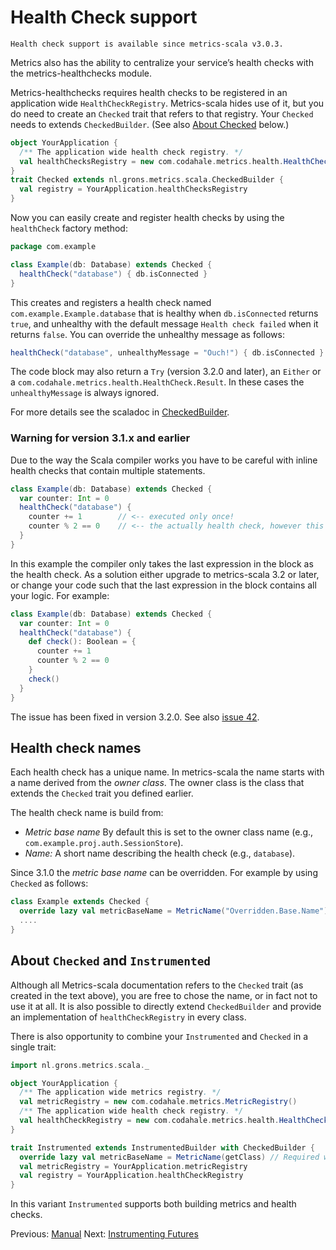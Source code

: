 # Health Check support

    Health check support is available since metrics-scala v3.0.3.

Metrics also has the ability to centralize your service’s health checks with the metrics-healthchecks module.

Metrics-healthchecks requires health checks to be registered in an application wide `HealthCheckRegistry`. Metrics-scala hides use of it, but you do need to create an `Checked` trait that refers to that registry. Your `Checked` needs to extends `CheckedBuilder`. (See also [About Checked](#about-checked-and-instrumented) below.)

```scala
object YourApplication {
  /** The application wide health check registry. */
  val healthChecksRegistry = new com.codahale.metrics.health.HealthCheckRegistry();
}
trait Checked extends nl.grons.metrics.scala.CheckedBuilder {
  val registry = YourApplication.healthChecksRegistry
}
```

Now you can easily create and register health checks by using the `healthCheck` factory method:

```scala
package com.example

class Example(db: Database) extends Checked {
  healthCheck("database") { db.isConnected }
}
```

This creates and registers a health check named `com.example.Example.database` that is healthy when `db.isConnected` returns `true`, and unhealthy with the default message `Health check failed` when it returns `false`. You can override the unhealthy message as follows:

```scala
healthCheck("database", unhealthyMessage = "Ouch!") { db.isConnected }
```

The code block may also return a `Try` (version 3.2.0 and later), an `Either` or a `com.codahale.metrics.health.HealthCheck.Result`. In these cases the `unhealthyMessage` is always ignored.

For more details see the scaladoc in [CheckedBuilder](/src/main/scala/nl/grons/metrics/scala/CheckedBuilder.scala).

### Warning for version 3.1.x and earlier

Due to the way the Scala compiler works you have to be careful with inline health checks that contain multiple statements.

```scala
class Example(db: Database) extends Checked {
  var counter: Int = 0
  healthCheck("database") {
    counter += 1        // <-- executed only once!
    counter % 2 == 0    // <-- the actually health check, however this will return the same value always!
  }
}
```

In this example the compiler only takes the last expression in the block as the health check. As a solution either upgrade to metrics-scala 3.2 or later, or change your code such that the last expression in the block contains all your logic. For example:

```scala
class Example(db: Database) extends Checked {
  var counter: Int = 0
  healthCheck("database") {
    def check(): Boolean = {
      counter += 1
      counter % 2 == 0
    }
    check()
  }
}
```

The issue has been fixed in version 3.2.0. See also [issue 42](https://github.com/erikvanoosten/metrics-scala/issues/42).

## Health check names

Each health check has a unique name. In metrics-scala the name starts with a name derived from the *owner class*.
The owner class is the class that extends the `Checked` trait you defined earlier.

The health check name is build from:

* *Metric base name* By default this is set to the owner class name (e.g., `com.example.proj.auth.SessionStore`).
* *Name:* A short name describing the health check (e.g., `database`).

Since 3.1.0 the *metric base name* can be overridden. For example by using `Checked` as follows:

```scala
class Example extends Checked {
  override lazy val metricBaseName = MetricName("Overridden.Base.Name")
  ....
}
```


## About `Checked` and `Instrumented`

Although all Metrics-scala documentation refers to the `Checked` trait (as created in the text above), you are free to chose the name, or in fact not to use it at all. It is also possible to directly extend `CheckedBuilder` and provide an implementation of `healthCheckRegistry` in every class.

There is also opportunity to combine your `Instrumented` and `Checked` in a single trait:

```scala
import nl.grons.metrics.scala._

object YourApplication {
  /** The application wide metrics registry. */
  val metricRegistry = new com.codahale.metrics.MetricRegistry()
  /** The application wide health check registry. */
  val healthCheckRegistry = new com.codahale.metrics.health.HealthCheckRegistry();
}

trait Instrumented extends InstrumentedBuilder with CheckedBuilder {
  override lazy val metricBaseName = MetricName(getClass) // Required with 3.1.0, optional since 3.1.1.
  val metricRegistry = YourApplication.metricRegistry
  val registry = YourApplication.healthCheckRegistry
}
```

In this variant `Instrumented` supports both building metrics and health checks.

Previous: [Manual](/docs/Manual.md) Next: [Instrumenting Futures](/docs/Futures.md)

